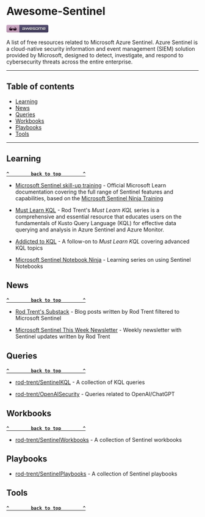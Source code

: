 # Awesome-Sentinel

[![Awesome](_static/awesome.png)](https://github.com/sindresorhus/awesome)

A list of free resources related to Microsoft Azure Sentinel. Azure Sentinel is a cloud-native security information and event management (SIEM) solution provided by Microsoft, designed to detect, investigate, and respond to cybersecurity threats across the entire enterprise.

--------------------


## Table of contents

- [Learning](#learning)
- [News](#news)
- [Queries](#queries)
- [Workbooks](#workbooks)
- [Playbooks](#playbooks)
- [Tools](#tools)

--------------------

## Learning

**[`^        back to top        ^`](#awesome-sentinel)**

- [Microsoft Sentinel skill-up training](https://learn.microsoft.com/en-us/azure/sentinel/skill-up-resources) - Official Microsoft Learn documentation covering the full range of Sentinel features and capabilities, based on the [Microsoft Sentinel Ninja Training](https://techcommunity.microsoft.com/t5/microsoft-sentinel-blog/become-a-microsoft-sentinel-ninja-the-complete-level-400/ba-p/1246310)

- [Must Learn KQL](https://github.com/rod-trent/MustLearnKQL) - Rod Trent's *Must Learn KQL* series is a comprehensive and essential resource that educates users on the fundamentals of Kusto Query Language (KQL) for effective data querying and analysis in Azure Sentinel and Azure Monitor.

- [Addicted to KQL](https://github.com/rod-trent/AddictedtoKQL) - A follow-on to *Must Learn KQL* covering advanced KQL topics

- [Microsoft Sentinel Notebook Ninja](https://techcommunity.microsoft.com/t5/microsoft-sentinel-blog/becoming-a-microsoft-sentinel-notebooks-ninja-the-series/ba-p/2693491) - Learning series on using Sentinel Notebooks

## News

**[`^        back to top        ^`](#awesome-sentinel)**

- [Rod Trent's Substack](https://rodtrent.substack.com/t/microsoft-sentinel) - Blog posts written by Rod Trent filtered to Microsoft Sentinel

- [Microsoft Sentinel This Week Newsletter](https://sentinelthisweek.substack.com) - Weekly newsletter with Sentinel updates written by Rod Trent

## Queries

**[`^        back to top        ^`](#awesome-sentinel)**

- [rod-trent/SentinelKQL](https://github.com/rod-trent/SentinelKQL) - A collection of KQL queries

- [rod-trent/OpenAISecurity](https://github.com/rod-trent/OpenAISecurity/tree/main/Security/Sentinel/KQL) - Queries related to OpenAI/ChatGPT

## Workbooks

**[`^        back to top        ^`](#awesome-sentinel)**

- [rod-trent/SentinelWorkbooks](https://github.com/rod-trent/SentinelWorkbooks) - A collection of Sentinel workbooks

## Playbooks

- [rod-trent/SentinelPlaybooks](https://github.com/rod-trent/SentinelPlaybooks) - A collection of Sentinel playbooks

## Tools

**[`^        back to top        ^`](#awesome-sentinel)**

